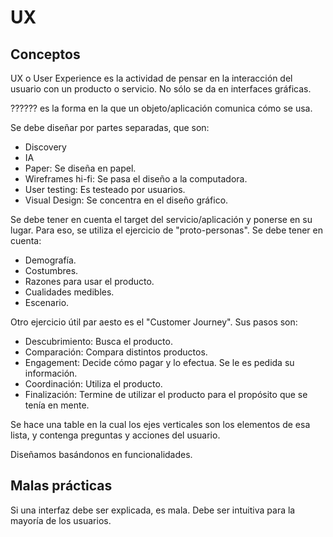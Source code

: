 # UX

## Conceptos
UX o User Experience es la actividad de pensar en la interacción del usuario con un producto o servicio. No sólo se da en interfaces gráficas.

?????? es la forma en la que un objeto/aplicación comunica cómo se usa.

Se debe diseñar por partes separadas, que son:
* Discovery
* IA
* Paper: Se diseña en papel.
* Wireframes hi-fi: Se pasa el diseño a la computadora.
* User testing: Es testeado por usuarios.
* Visual Design: Se concentra en el diseño gráfico.

Se debe tener en cuenta el target del servicio/aplicación y ponerse en su lugar. Para eso, se utiliza el ejercicio de "proto-personas". Se debe tener en cuenta:
* Demografía.
* Costumbres.
* Razones para usar el producto.
* Cualidades medibles.
* Escenario.

Otro ejercicio útil par aesto es el "Customer Journey". Sus pasos son:
* Descubrimiento: Busca el producto.
* Comparación: Compara distintos productos.
* Engagement: Decide cómo pagar y lo efectua. Se le es pedida su información.
* Coordinación: Utiliza el producto.
* Finalización: Termine de utilizar el producto para el propósito que se tenía en mente.

Se hace una table en la cual los ejes verticales son los elementos de esa lista, y contenga preguntas y acciones del usuario.

Diseñamos basándonos en funcionalidades.

## Malas prácticas
Si una interfaz debe ser explicada, es mala. Debe ser intuitiva para la mayoría de los usuarios.

